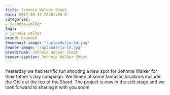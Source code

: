 ```yaml
---
title: Johnnie Walker Shoot
date: 2017-05-12 20:01:00 Z
categories:
- johnnie-walker
tags:
- johnnie walker
brand: branded
thumbnail-image: "/uploads/jw-1d.jpg"
header-image: "/uploads/jw-1d.jpg"
breadcrumb: Johnnie Walker Shoot
header-caption: Johnnie Walker Shoot
---
```


Yesterday we had terrific fun shooting a new spot for Johnnie Walker for their father's day campaign. We filmed at some fantastic locations include the Oblix at the top of the Shard. The project is now in the edit stage and we look forward to sharing it with you soon!